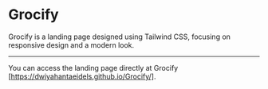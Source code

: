 # Grocify
Grocify is a landing page designed using Tailwind CSS, focusing on responsive design and a modern look. 

---
You can access the landing page directly at Grocify [https://dwiyahantaeidels.github.io/Grocify/].
